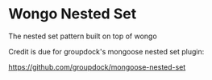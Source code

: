 # Wongo Nested Set

The nested set pattern built on top of wongo

Credit is due for groupdock's mongoose nested set plugin: 

https://github.com/groupdock/mongoose-nested-set